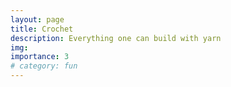 ```yaml
---
layout: page
title: Crochet 
description: Everything one can build with yarn
img:
importance: 3
# category: fun
---
```

